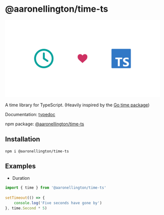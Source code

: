 # @aaronellington/time-ts

![time-ts logo](./media/images/time-ts.png)

A time library for TypeScript. (Heavily inspired by the [Go time package](https://pkg.go.dev/time))

Documentation: [typedoc](https://aaronellington.github.io/time-ts/)

npm package: [@aaronellington/time-ts](https://www.npmjs.com/package/@aaronellington/time-ts)

## Installation

```shell
npm i @aaronellington/time-ts
```

## Examples

- Duration

```typescript
import { time } from '@aaronellington/time-ts'

setTimeout(() => {
	console.log('Five seconds have gone by')
}, time.Second * 5)
```
